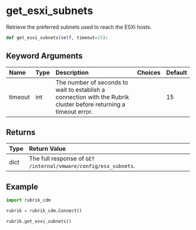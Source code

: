 # get\_esxi\_subnets

Retrieve the preferred subnets used to reach the ESXi hosts.

```python
def get_esxi_subnets(self, timeout=15):
```

## Keyword Arguments

| Name | Type | Description | Choices | Default |
| :--- | :--- | :--- | :--- | :--- |
| timeout | int | The number of seconds to wait to establish a connection with the Rubrik cluster before returning a timeout error. |  | 15 |

## Returns

| Type | Return Value |
| :--- | :--- |
| dict | The full response of `GET /internal/vmware/config/esx_subnets`. |

## Example

```python
import rubrik_cdm

rubrik = rubrik_cdm.Connect()

rubrik.get_esxi_subnets()
```

